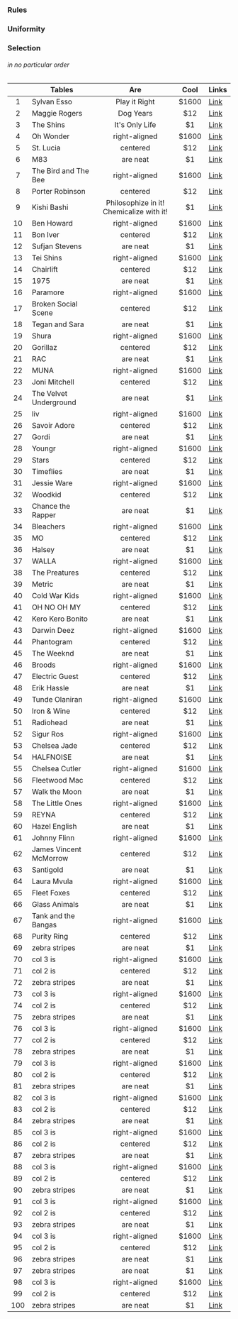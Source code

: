 ### Rules

### Uniformity


### Selection
###### in no particular order

|    | Tables                   | Are                                           | Cool   | Links |
|:--:| ------------------------ |:---------------------------------------------:|:------:|-------|
|1   |Sylvan Esso               | Play it Right                                 |  $1600 |[Link](http://google.com)|
|2   |Maggie Rogers             | Dog Years                                     |   $12  |[Link](http://google.com)|
|3   |The Shins                 | It's Only Life                                |    $1  |[Link](http://google.com)|
|4   |Oh Wonder                 | right-aligned                                 | $1600  |[Link](http://google.com)|
|5   |St. Lucia                 | centered                                      |   $12  |[Link](http://google.com)|
|6   |M83                       | are neat                                      |    $1  |[Link](http://google.com)|
|7   |The Bird and The Bee      | right-aligned                                 | $1600  |[Link](http://google.com)|
|8   |Porter Robinson           | centered                                      |   $12  |[Link](http://google.com)|
|9   |Kishi Bashi               | Philosophize in it! Chemicalize with it!      |    $1  |[Link](http://google.com)|
|10  |Ben Howard                | right-aligned                                 | $1600  |[Link](http://google.com)|
|11  |Bon Iver                  | centered                                      |   $12  |[Link](http://google.com)|
|12  |Sufjan Stevens            | are neat                                      |    $1  |[Link](http://google.com)|
|13  |Tei Shins                 | right-aligned                                 | $1600  |[Link](http://google.com)|
|14  |Chairlift                 | centered                                      |   $12  |[Link](http://google.com)|
|15  |1975                      | are neat                                      |    $1  |[Link](http://google.com)|
|16  |Paramore                  | right-aligned                                 | $1600  |[Link](http://google.com)|
|17  |Broken Social Scene       | centered                                      |   $12  |[Link](http://google.com)|
|18  |Tegan and Sara            | are neat                                      |    $1  |[Link](http://google.com)|
|19  |Shura                     | right-aligned                                 | $1600  |[Link](http://google.com)|
|20  |Gorillaz                  | centered                                      |   $12  |[Link](http://google.com)|
|21  |RAC                       | are neat                                      |    $1  |[Link](http://google.com)|
|22  |MUNA                      | right-aligned                                 | $1600  |[Link](http://google.com)|
|23  |Joni Mitchell             | centered                                      |   $12  |[Link](http://google.com)|
|24  |The Velvet Underground    | are neat                                      |    $1  |[Link](http://google.com)|
|25  |liv                       | right-aligned                                 | $1600  |[Link](http://google.com)|
|26  |Savoir Adore              | centered                                      |   $12  |[Link](http://google.com)|
|27  |Gordi                     | are neat                                      |    $1  |[Link](http://google.com)|
|28  |Youngr                    | right-aligned                                 | $1600  |[Link](http://google.com)|
|29  |Stars                     | centered                                      |   $12  |[Link](http://google.com)|
|30  |Timeflies                 | are neat                                      |    $1  |[Link](http://google.com)|
|31  |Jessie Ware               | right-aligned                                 | $1600  |[Link](http://google.com)|
|32  |Woodkid                   | centered                                      |   $12  |[Link](http://google.com)|
|33  |Chance the Rapper         | are neat                                      |    $1  |[Link](http://google.com)|
|34  |Bleachers                 | right-aligned                                 | $1600  |[Link](http://google.com)|
|35  |MO                        | centered                                      |   $12  |[Link](http://google.com)|
|36  |Halsey                    | are neat                                      |    $1  |[Link](http://google.com)|
|37  |WALLA                     | right-aligned                                 | $1600  |[Link](http://google.com)|
|38  |The Preatures             | centered                                      |   $12  |[Link](http://google.com)|
|39  |Metric                    | are neat                                      |    $1  |[Link](http://google.com)|
|40  |Cold War Kids             | right-aligned                                 | $1600  |[Link](http://google.com)|
|41  |OH NO OH MY               | centered                                      |   $12  |[Link](http://google.com)|
|42  |Kero Kero Bonito          | are neat                                      |    $1  |[Link](http://google.com)|
|43  |Darwin Deez               | right-aligned                                 | $1600  |[Link](http://google.com)|
|44  |Phantogram                | centered                                      |   $12  |[Link](http://google.com)|
|45  |The Weeknd                | are neat                                      |    $1  |[Link](http://google.com)|
|46  |Broods                    | right-aligned                                 | $1600  |[Link](http://google.com)|
|47  |Electric Guest            | centered                                      |   $12  |[Link](http://google.com)|
|48  |Erik Hassle               | are neat                                      |    $1  |[Link](http://google.com)|
|49  |Tunde Olaniran            | right-aligned                                 | $1600  |[Link](http://google.com)|
|50  |Iron & Wine               | centered                                      |   $12  |[Link](http://google.com)|
|51  |Radiohead                 | are neat                                      |    $1  |[Link](http://google.com)|
|52  |Sigur Ros                 | right-aligned                                 | $1600  |[Link](http://google.com)|
|53  |Chelsea Jade              | centered                                      |   $12  |[Link](http://google.com)|
|54  |HALFNOISE                 | are neat                                      |    $1  |[Link](http://google.com)|
|55  |Chelsea Cutler            | right-aligned                                 | $1600  |[Link](http://google.com)|
|56  |Fleetwood Mac             | centered                                      |   $12  |[Link](http://google.com)|
|57  |Walk the Moon             | are neat                                      |    $1  |[Link](http://google.com)|
|58  |The Little Ones           | right-aligned                                 | $1600  |[Link](http://google.com)|
|59  |REYNA                     | centered                                      |   $12  |[Link](http://google.com)|
|60  |Hazel English             | are neat                                      |    $1  |[Link](http://google.com)|
|61  |Johnny Flinn              | right-aligned                                 | $1600  |[Link](http://google.com)|
|62  |James Vincent McMorrow    | centered                                      |   $12  |[Link](http://google.com)|
|63  |Santigold                 | are neat                                      |    $1  |[Link](http://google.com)|
|64  |Laura Mvula               | right-aligned                                 | $1600  |[Link](http://google.com)|
|65  |Fleet Foxes               | centered                                      |   $12  |[Link](http://google.com)|
|66  |Glass Animals             | are neat                                      |    $1  |[Link](http://google.com)|
|67  |Tank and the Bangas       | right-aligned                                 | $1600  |[Link](http://google.com)|
|68  |Purity Ring               | centered                                      |   $12  |[Link](http://google.com)|
|69  |zebra stripes             | are neat                                      |    $1  |[Link](http://google.com)|
|70  |col 3 is                  | right-aligned                                 | $1600  |[Link](http://google.com)|
|71  |col 2 is                  | centered                                      |   $12  |[Link](http://google.com)|
|72  |zebra stripes             | are neat                                      |    $1  |[Link](http://google.com)|
|73  |col 3 is                  | right-aligned                                 | $1600  |[Link](http://google.com)|
|74  |col 2 is                  | centered                                      |   $12  |[Link](http://google.com)|
|75  |zebra stripes             | are neat                                      |    $1  |[Link](http://google.com)|
|76  |col 3 is                  | right-aligned                                 | $1600  |[Link](http://google.com)|
|77  |col 2 is                  | centered                                      |   $12  |[Link](http://google.com)|
|78  |zebra stripes             | are neat                                      |    $1  |[Link](http://google.com)|
|79  |col 3 is                  | right-aligned                                 | $1600  |[Link](http://google.com)|
|80  |col 2 is                  | centered                                      |   $12  |[Link](http://google.com)|
|81  |zebra stripes             | are neat                                      |    $1  |[Link](http://google.com)|
|82  |col 3 is                  | right-aligned                                 | $1600  |[Link](http://google.com)|
|83  |col 2 is                  | centered                                      |   $12  |[Link](http://google.com)|
|84  |zebra stripes             | are neat                                      |    $1  |[Link](http://google.com)|
|85  |col 3 is                  | right-aligned                                 | $1600  |[Link](http://google.com)|
|86  |col 2 is                  | centered                                      |   $12  |[Link](http://google.com)|
|87  |zebra stripes             | are neat                                      |    $1  |[Link](http://google.com)|
|88  |col 3 is                  | right-aligned                                 | $1600  |[Link](http://google.com)|
|89  |col 2 is                  | centered                                      |   $12  |[Link](http://google.com)|
|90  |zebra stripes             | are neat                                      |    $1  |[Link](http://google.com)|
|91  |col 3 is                  | right-aligned                                 | $1600  |[Link](http://google.com)|
|92  |col 2 is                  | centered                                      |   $12  |[Link](http://google.com)|
|93  |zebra stripes             | are neat                                      |    $1  |[Link](http://google.com)|
|94  |col 3 is                  | right-aligned                                 | $1600  |[Link](http://google.com)|
|95  |col 2 is                  | centered                                      |   $12  |[Link](http://google.com)|
|96  |zebra stripes             | are neat                                      |    $1  |[Link](http://google.com)|
|97  |zebra stripes             | are neat                                      |    $1  |[Link](http://google.com)|
|98  |col 3 is                  | right-aligned                                 | $1600  |[Link](http://google.com)|
|99  |col 2 is                  | centered                                      |   $12  |[Link](http://google.com)|
|100 |zebra stripes             | are neat                                      |    $1  |[Link](http://google.com)|


